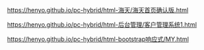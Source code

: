 

https://henyo.github.io/pc-hybrid/html-海天/海天首页确认版.html


https://henyo.github.io/pc-hybrid/html-后台管理/客户管理系统1.html 

https://henyo.github.io/pc-hybrid/html-bootstrap响应式/MY.html 


